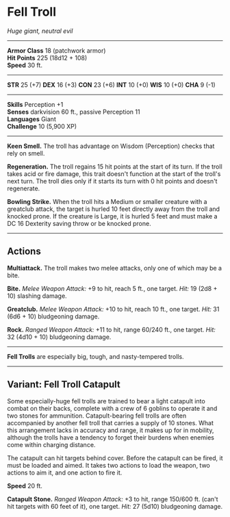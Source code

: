 # Fell Troll

_Huge giant, neutral evil_

---

**Armor Class** 18 (patchwork armor)  
**Hit Points** 225 (18d12 + 108)  
**Speed** 30 ft.  

---

**STR** 25 (+7) **DEX** 16 (+3) **CON** 23 (+6) **INT** 10 (+0) **WIS** 10 (+0) **CHA** 9 (-1)

---

**Skills** Perception +1  
**Senses** darkvision 60 ft., passive Perception 11  
**Languages** Giant  
**Challenge** 10 (5,900 XP)  

---

**Keen Smell.** The troll has advantage on Wisdom (Perception) checks that rely on smell.

**Regeneration.** The troll regains 15 hit points at the start of its turn. If the troll takes acid or fire damage, this trait doesn't function at the start of the troll's next turn. The troll dies only if it starts its turn with 0 hit points and doesn't regenerate.

**Bowling Strike.** When the troll hits a Medium or smaller creature with a greatclub attack, the target is hurled 10 feet directly away from the troll and knocked prone. If the creature is Large, it is hurled 5 feet and must make a DC 16 Dexterity saving throw or be knocked prone.

---

## Actions

**Multiattack.** The troll makes two melee attacks, only one of which may be a bite.

**Bite.** _Melee Weapon Attack:_ +9 to hit, reach 5 ft., one target. _Hit:_ 19 (2d8 + 10) slashing damage.

**Greatclub.** _Melee Weapon Attack:_ +10 to hit, reach 10 ft., one target. _Hit:_ 31 (6d6 + 10) bludgeoning damage.

**Rock.** _Ranged Weapon Attack:_ +11 to hit, range 60/240 ft., one target. _Hit:_ 32 (4d10 + 10) bludgeoning damage.

---

**Fell Trolls** are especially big, tough, and nasty-tempered trolls.

---

## Variant: Fell Troll Catapult

Some especially-huge fell trolls are trained to bear a light catapult into combat on their backs, complete with a crew of 6 goblins to operate it and two stones for ammunition. Catapult-bearing fell trolls are often accompanied by another fell troll that carries a supply of 10 stones. What this arrangement lacks in accuracy and range, it makes up for in mobility, although the trolls have a tendency to forget their burdens when enemies come within charging distance.

The catapult can hit targets behind cover. Before the catapult can be fired, it must be loaded and aimed. It takes two actions to load the weapon, two actions to aim it, and one action to fire it.

**Speed** 20 ft.

**Catapult Stone.** _Ranged Weapon Attack:_ +3 to hit, range 150/600 ft. (can't hit targets with 60 feet of it), one target. _Hit:_ 27 (5d10) bludgeoning damage.